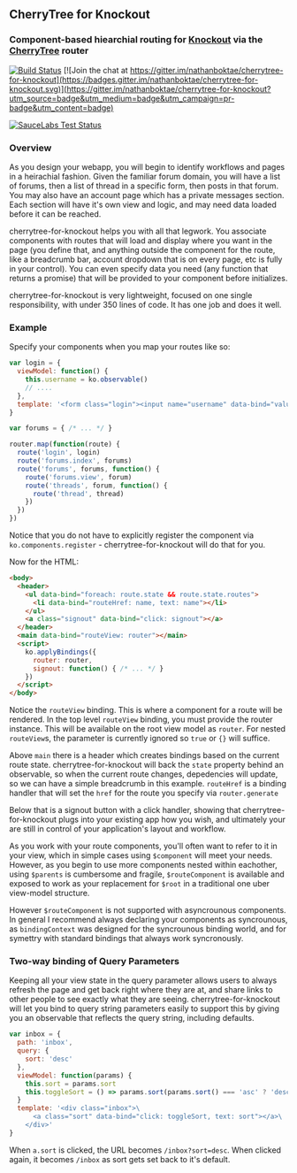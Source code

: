 ## CherryTree for Knockout

### Component-based hiearchial routing for [Knockout](http://knockoutjs.com) via the [CherryTree](https://github.com/QubitProducts/cherrytree) router

[![Build Status](https://secure.travis-ci.org/nathanboktae/cherrytree-for-knockout.png?branch=master)](https://travis-ci.org/nathanboktae/cherrytree-for-knockout) [![Join the chat at https://gitter.im/nathanboktae/cherrytree-for-knockout](https://badges.gitter.im/nathanboktae/cherrytree-for-knockout.svg)](https://gitter.im/nathanboktae/cherrytree-for-knockout?utm_source=badge&utm_medium=badge&utm_campaign=pr-badge&utm_content=badge)

[![SauceLabs Test Status](https://saucelabs.com/browser-matrix/Cherrytree-ko.svg)](https://saucelabs.com/u/Cherrytree-ko)

### Overview

As you design your webapp, you will begin to identify workflows and pages in a heirachial fashion. Given the familiar forum domain, you will have a list of forums, then a list of thread in a specific form, then posts in that forum. You may also have an account page which has a private messages section. Each section will have it's own view and logic, and may need data loaded before it can be reached.

cherrytree-for-knockout helps you with all that legwork. You associate components with routes that will load and display where you want in the page (you define that, and anything outside the component for the route, like a breadcrumb bar, account dropdown that is on every page, etc is fully in your control). You can even specify data you need (any function that returns a promise) that will be provided to your component before initializes.

cherrytree-for-knockout is very lightweight, focused on one single responsibility, with under 350 lines of code. It has one job and does it well.

### Example

Specify your components when you map your routes like so:

```javascript
var login = {
  viewModel: function() {
    this.username = ko.observable()
    // ....
  },
  template: '<form class="login"><input name="username" data-bind="value: username"></input> .... </form>'
}

var forums = { /* ... */ }

router.map(function(route) {
  route('login', login)
  route('forums.index', forums)
  route('forums', forums, function() {
    route('forums.view', forum)
    route('threads', forum, function() {
      route('thread', thread)
    })
  })
})
```

Notice that you do not have to explicitly register the component via `ko.components.register` - cherrytree-for-knockout will do that for you.

Now for the HTML:

```html
<body>
  <header>
    <ul data-bind="foreach: route.state && route.state.routes">
      <li data-bind="routeHref: name, text: name"></li>
    </ul>
    <a class="signout" data-bind="click: signout"></a>
  </header>
  <main data-bind="routeView: router"></main>
  <script>
    ko.applyBindings({
      router: router,
      signout: function() { /* ... */ }
    })
  </script>
</body>
```

Notice the `routeView` binding. This is where a component for a route will be rendered. In the top level `routeView` binding, you must provide the router instance. This will be available on the root view model as `router`. For nested `routeView`s, the parameter is currently ignored so `true` or `{}` will suffice.

Above `main` there is a header which creates bindings based on the current route state. cherrytree-for-knockout will back the `state` property behind an observable, so when the current route changes, depedencies will update, so we can have a simple breadcrumb in this example. `routeHref` is a binding handler that will set the `href` for the route you specify via `router.generate`

Below that is a signout button with a click handler, showing that cherrytree-for-knockout plugs into your existing app how you wish, and ultimately your are still in control of your application's layout and workflow.

As you work with your route components, you'll often want to refer to it in your view, which in simple cases using `$component` will meet your needs. However, as you begin to use more components nested within eachother, using `$parents` is cumbersome and fragile, `$routeComponent` is available and exposed to work as your replacement for `$root` in a traditional one uber view-model structure.

However `$routeComponent` is not supported with asyncrounous components. In general I recommend always declaring your components as syncrounous, as `bindingContext` was designed for the syncrounous binding world, and for symettry with standard bindings that always work syncronously.

### Two-way binding of Query Parameters

Keeping all your view state in the query parameter allows users to always refresh the page and get back right where they are at, and share links to other people to see exactly what they are seeing. cherrytree-for-knockout will let you bind to query string parameters easily to support this by giving you an observable that reflects the query string, including defaults.

```javascript
var inbox = {
  path: 'inbox',
  query: {
    sort: 'desc'
  },
  viewModel: function(params) {
    this.sort = params.sort
    this.toggleSort = () => params.sort(params.sort() === 'asc' ? 'desc' : 'asc')
  }
  template: '<div class="inbox">\
      <a class="sort" data-bind="click: toggleSort, text: sort"></a>\
    </div>'
}
```

When `a.sort` is clicked, the URL becomes `/inbox?sort=desc`. When clicked again, it becomes `/inbox` as sort gets set back to it's default.

